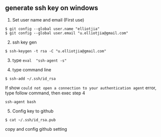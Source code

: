 ## generate ssh key on windows

1. Set user name and email (First use)

```
$ git config --global user.name "elliotjia"
$ git config --global user.email "u.elliotjia@gmail.com"
```

2. ssh key gen
```
$ ssh-keygen -t rsa -C "u.elliotjia@gmail.com"
```

3. type `eval  "ssh-agent -s"`

4. type command line
```
$ ssh-add ~/.ssh/id_rsa
```
If show `could not open a connection to your authentication agent` error, type follow command, then exec step 4

```
ssh-agent bash
```

5. Config key to github
```
$ cat ~/.ssh/id_rsa.pub
```
copy and config github setting
